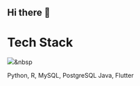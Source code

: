 ## Hi there 👋

<!--
**incheonQ/incheonQ** is a ✨ _special_ ✨ repository because its `README.md` (this file) appears on your GitHub profile.

Here are some ideas to get you started:

- 🔭 I’m currently working on ...
- 🌱 I’m currently learning ...
- 👯 I’m looking to collaborate on ...
- 🤔 I’m looking for help with ...
- 💬 Ask me about ...
- 📫 How to reach me: ...
- 😄 Pronouns: ...
- ⚡ Fun fact: ...
-->

# Tech Stack
<img src="https://img.shields.io/badge/Python-3766AB?style=flat-square&logo=Python&logoColor=white"/></a>&nbsp

Python, R, MySQL, PostgreSQL
Java, Flutter
